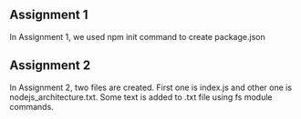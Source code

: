 ## Assignment 1
In Assignment 1, we used npm init command to create package.json

## Assignment 2
In Assignment 2, two files are created. First one is index.js and other one is nodejs_architecture.txt. Some text is added to .txt file using fs module commands.